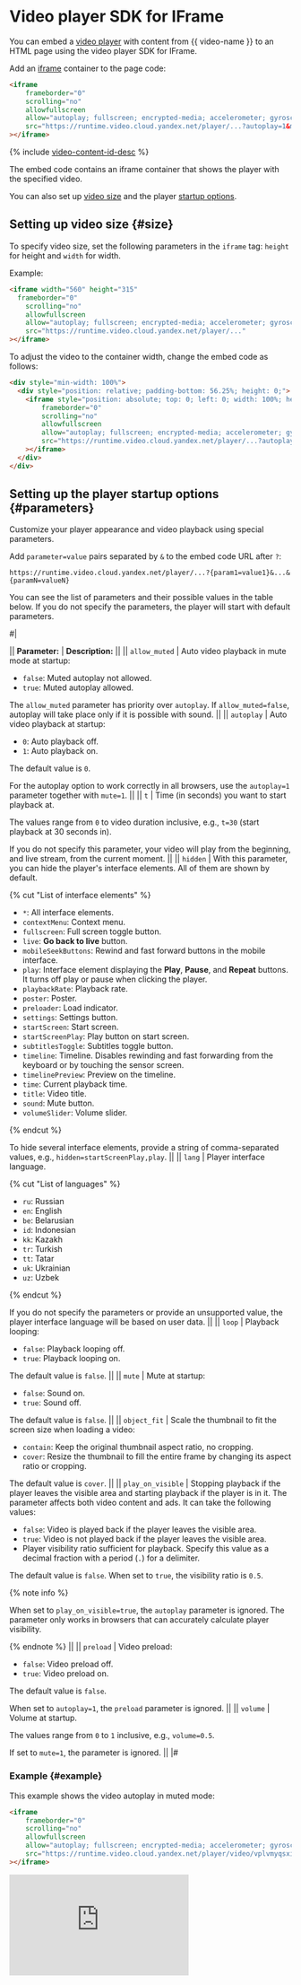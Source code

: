 # Video player SDK for IFrame

You can embed a [video player](./concepts/player.md) with content from {{ video-name }} to an HTML page using the video player SDK for IFrame.

Add an [iframe](https://en.wikipedia.org/wiki/HTML_element#Frames) container to the page code:

```html
<iframe
    frameborder="0"
    scrolling="no"
    allowfullscreen
    allow="autoplay; fullscreen; encrypted-media; accelerometer; gyroscope; picture-in-picture; clipboard-write; web-share; screen-wake-lock"
    src="https://runtime.video.cloud.yandex.net/player/...?autoplay=1&mute=1"
></iframe>
```

{% include [video-content-id-desc](../_includes/video/video-content-id-desc.md) %}

The embed code contains an iframe container that shows the player with the specified video.

You can also set up [video size](#size) and the player [startup options](#parameters).

## Setting up video size {#size}

To specify video size, set the following parameters in the `iframe` tag: `height` for height and `width` for width. 

Example:

```html
<iframe width="560" height="315" 
  frameborder="0"
    scrolling="no"
    allowfullscreen
    allow="autoplay; fullscreen; encrypted-media; accelerometer; gyroscope; picture-in-picture; clipboard-write; web-share; screen-wake-lock"
    src="https://runtime.video.cloud.yandex.net/player/..."
></iframe>
```

To adjust the video to the container width, change the embed code as follows:

```html
<div style="min-width: 100%">
  <div style="position: relative; padding-bottom: 56.25%; height: 0;">
    <iframe style="position: absolute; top: 0; left: 0; width: 100%; height: 100%;"
        frameborder="0"
        scrolling="no"
        allowfullscreen
        allow="autoplay; fullscreen; encrypted-media; accelerometer; gyroscope; picture-in-picture; clipboard-write; web-share; screen-wake-lock"
        src="https://runtime.video.cloud.yandex.net/player/...?autoplay=1&mute=true"
    ></iframe>
  </div>
</div>
```

## Setting up the player startup options {#parameters}

Customize your player appearance and video playback using special parameters. 

Add `parameter=value` pairs separated by `&` to the embed code URL after `?`:

```http
https://runtime.video.cloud.yandex.net/player/...?{param1=value1}&...&{paramN=valueN}
```

You can see the list of parameters and their possible values in the table below. If you do not specify the parameters, the player will start with default parameters.

#|

|| **Parameter:** | **Description:** ||
|| `allow_muted`  |
Auto video playback in mute mode at startup:

* `false`: Muted autoplay not allowed.
* `true`: Muted autoplay allowed.

The `allow_muted` parameter has priority over `autoplay`. If `allow_muted=false`, autoplay will take place only if it is possible with sound.
||
|| `autoplay` |
Auto video playback at startup:

* `0`: Auto playback off.
* `1`: Auto playback on.

The default value is `0`.

For the autoplay option to work correctly in all browsers, use the `autoplay=1` parameter together with `mute=1`.
||
|| `t` |
Time (in seconds) you want to start playback at.

The values range from `0` to video duration inclusive, e.g., `t=30` (start playback at 30 seconds in).

If you do not specify this parameter, your video will play from the beginning, and live stream, from the current moment.
||
|| `hidden` |
With this parameter, you can hide the player's interface elements. All of them are shown by default.

{% cut "List of interface elements" %}

* `*`: All interface elements.
* `contextMenu`: Context menu.
* `fullscreen`: Full screen toggle button.
* `live`: **Go back to live** button.
* `mobileSeekButtons`: Rewind and fast forward buttons in the mobile interface.
* `play`: Interface element displaying the **Play**, **Pause**, and **Repeat** buttons. It turns off play or pause when clicking the player.
* `playbackRate`: Playback rate.
* `poster`: Poster.
* `preloader`: Load indicator.
* `settings`: Settings button.
* `startScreen`: Start screen.
* `startScreenPlay`: Play button on start screen.
* `subtitlesToggle`: Subtitles toggle button.
* `timeline`: Timeline. Disables rewinding and fast forwarding from the keyboard or by touching the sensor screen.
* `timelinePreview`: Preview on the timeline.
* `time`: Current playback time.
* `title`: Video title.
* `sound`: Mute button.
* `volumeSlider`: Volume slider.

{% endcut %}

To hide several interface elements, provide a string of comma-separated values, e.g., `hidden=startScreenPlay,play`.
||
|| `lang` |
Player interface language.

{% cut "List of languages" %}

* `ru`: Russian
* `en`: English
* `be`: Belarusian
* `id`: Indonesian
* `kk`: Kazakh
* `tr`: Turkish
* `tt`: Tatar
* `uk`: Ukrainian
* `uz`: Uzbek

{% endcut %}

If you do not specify the parameters or provide an unsupported value, the player interface language will be based on user data.
||
|| `loop` |
Playback looping:

* `false`: Playback looping off.
* `true`: Playback looping on.

The default value is `false`. 
||
|| `mute` |
Mute at startup:

* `false`: Sound on.
* `true`: Sound off.

The default value is `false`.
||
|| `object_fit` |
Scale the thumbnail to fit the screen size when loading a video:

* `contain`: Keep the original thumbnail aspect ratio, no cropping.
* `cover`: Resize the thumbnail to fill the entire frame by changing its aspect ratio or cropping.

The default value is `cover`.
||
||  `play_on_visible` |
Stopping playback if the player leaves the visible area and starting playback if the player is in it. The parameter affects both video content and ads. It can take the following values:

* `false`: Video is played back if the player leaves the visible area.
* `true`: Video is not played back if the player leaves the visible area.
* Player visibility ratio sufficient for playback. Specify this value as a decimal fraction with a period (`.`) for a delimiter.

The default value is `false`. When set to `true`, the visibility ratio is `0.5`.

{% note info %}

When set to `play_on_visible=true`, the `autoplay` parameter is ignored. The parameter only works in browsers that can accurately calculate player visibility.

{% endnote %}
||
||  `preload` |
Video preload:

* `false`: Video preload off.
* `true`: Video preload on.

The default value is `false`.

When set to `autoplay=1`, the `preload` parameter is ignored.
||
||  `volume`  |
Volume at startup.

The values range from `0` to `1` inclusive, e.g., `volume=0.5`.

If set to `mute=1`, the parameter is ignored.
||
|#

### Example {#example}

This example shows the video autoplay in muted mode:

```html
<iframe
    frameborder="0"
    scrolling="no"
    allowfullscreen
    allow="autoplay; fullscreen; encrypted-media; accelerometer; gyroscope; picture-in-picture; clipboard-write; web-share; screen-wake-lock"
    src="https://runtime.video.cloud.yandex.net/player/video/vplvmyqsxi7dlwndvb4y?autoplay=1&mute=true"
></iframe>
```

<iframe
    frameborder="0"
    width="320"
    height="180"
    scrolling="no"
    allowfullscreen
    allow="autoplay; fullscreen; encrypted-media; accelerometer; gyroscope; picture-in-picture; clipboard-write; web-share; screen-wake-lock"
    src="https://runtime.video.cloud.yandex.net/player/video/vplvmyqsxi7dlwndvb4y?autoplay=1&mute=true"
></iframe>
